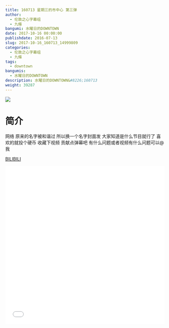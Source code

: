 ```yaml
---
title: 160713 星期三的市中心 第三弹
author: 
  - 伦敦之心字幕组
  - 九條
bangumi: 水曜日的DOWNTOWN
date: 2017-10-16 00:00:00
publishdate: 2016-07-13
slug: 2017-10-16_160713_14999809
categories: 
  - 伦敦之心字幕组
  - 九條
tags: 
  - downtown
bangumis: 
  - 水曜日的DOWNTOWN
description: 水曜日的DOWNTOWN&#8226;160713
weight: 39287
---
```


![](https://i.imgur.com/4GLKp5p.jpg)

# 简介  
网络
原来的名字被和谐过 所以换一个名字封面发 大家知道是什么节目就行了 喜欢的就投个硬币 收藏下视频 贡献点弹幕吧 有什么问题或者视频有什么问题可以@我

  [BILIBILI](https://www.bilibili.com/video/av14999809/)


<div class="vcontainer">  <iframe class='video' src="//www.bilibili.com/blackboard/player.html?cid=24432839&aid=14999809" width="100%" height="500" frameborder="0" allowfullscreen="allowfullscreen"></iframe></div>
